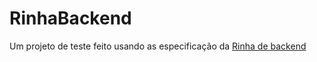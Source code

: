 # RinhaBackend

Um projeto de teste feito usando as especificação da [Rinha de backend](https://github.com/zanfranceschi/rinha-de-backend-2023-q3)
